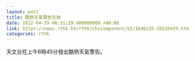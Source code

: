 ```yaml
---
layout: post
title: 酷熱天氣警告生效
date: 2022-04-29 06:51:29.000000000 +08:00
link: https://news.rthk.hk/rthk/ch/component/k2/1646225-20220429.htm
categories: rthk
---
```


天文台在上午6時45分發出酷熱天氣警告。

